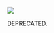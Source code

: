 [![](https://travis-ci.org/imglib/imglib2-ui.svg?branch=master)](https://travis-ci.org/imglib/imglib2-ui)

DEPRECATED.
